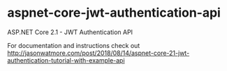 # aspnet-core-jwt-authentication-api

ASP.NET Core 2.1 - JWT Authentication API

For documentation and instructions check out http://jasonwatmore.com/post/2018/08/14/aspnet-core-21-jwt-authentication-tutorial-with-example-api
